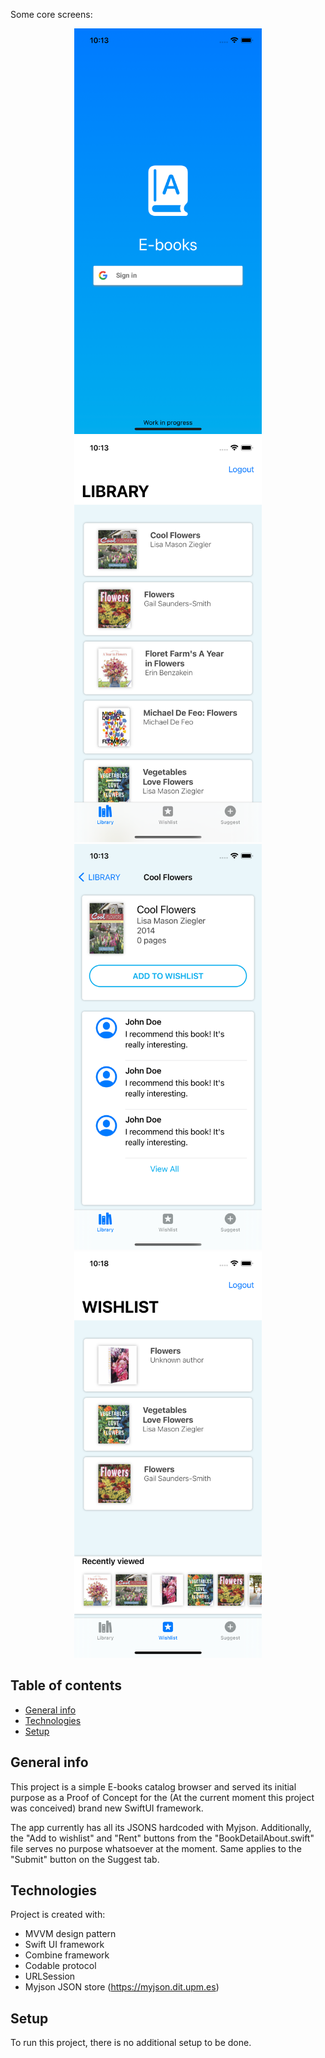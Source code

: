 Some core screens:

<p align = "center">
<img src="README-images/Login.png" width="300"> <img src="README-images/Home.png" width="300">
<img src="README-images/Book-Detail.png" width="300"> <img src="README-images/Wishlist.png" width="300">
</p>

## Table of contents
* [General info](#general-info)
* [Technologies](#technologies)
* [Setup](#setup)

## General info
This project is a simple E-books catalog browser and served its initial purpose as a Proof of Concept for the (At the current moment this project was conceived) brand new SwiftUI framework.

The app currently has all its JSONS hardcoded with Myjson. Additionally, the "Add to wishlist" and "Rent" buttons from the "BookDetailAbout.swift" file serves no purpose whatsoever at the moment. Same applies to the "Submit" button on the Suggest tab.
	
## Technologies
Project is created with:
* MVVM design pattern
* Swift UI framework
* Combine framework
* Codable protocol
* URLSession
* Myjson JSON store (https://myjson.dit.upm.es)
	
## Setup
To run this project, there is no additional setup to be done.
